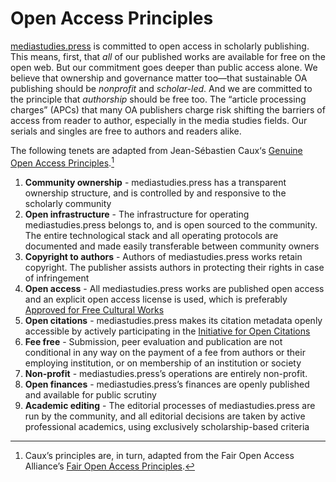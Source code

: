 # Open Access Principles

[mediastudies.press](https://github.com/mediastudiespress/organization.git) is committed to open access in scholarly publishing. This means, first, that *all* of our published works are available for free on the open web. But our commitment goes deeper than public access alone. We believe that ownership and governance matter too—that sustainable OA publishing should be *nonprofit* and *scholar-led*. And we are committed to the principle that *authorship* should be free too. The “article processing charges” (APCs) that many OA publishers charge risk shifting the barriers of access from reader to author, especially in the media studies fields. Our serials and singles are free to authors and readers alike. 

The following tenets are adapted from Jean-Sébastien Caux‘s [Genuine Open Access Principles](https://jscaux.org/blog/post/2018/05/05/genuine-open-access/).[^1]

1. **Community ownership** - mediastudies.press has a transparent ownership structure, and is controlled by and responsive to the scholarly community
2. **Open infrastructure** - The infrastructure for operating mediastudies.press belongs to, and is open sourced to the community. The entire technological stack and all operating protocols are documented and made easily transferable between community owners
3. **Copyright to authors** - Authors of mediastudies.press works retain copyright. The publisher assists authors in protecting their rights in case of infringement
4. **Open access** - All mediastudies.press works are published open access and an explicit open access license is used, which is preferably [Approved for Free Cultural Works](https://creativecommons.org/share-your-work/public-domain/freeworks/)
5. **Open citations** - mediastudies.press makes its citation metadata openly accessible by actively participating in the [Initiative for Open Citations](https://i4oc.org/)
6. **Fee free** - Submission, peer evaluation and publication are not conditional in any way on the payment of a fee from authors or their employing institution, or on membership of an institution or society
7. **Non-profit** - mediastudies.press’s operations are entirely non-profit.
8. **Open finances** - mediastudies.press’s finances are openly published and available for public scrutiny
9. **Academic editing** - The editorial processes of mediastudies.press are run by the community, and all editorial decisions are taken by active professional academics, using exclusively scholarship-based criteria

[^1]: Caux’s principles are, in turn, adapted from the Fair Open Access Alliance’s [Fair Open Access Principles](https://www.fairopenaccess.org/).